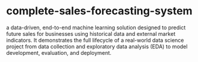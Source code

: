 # complete-sales-forecasting-system
a data-driven, end-to-end machine learning solution designed to predict future sales for businesses using historical data and external market indicators. It demonstrates the full lifecycle of a real-world data science project from data collection and exploratory data analysis (EDA) to model development, evaluation, and deployment.
